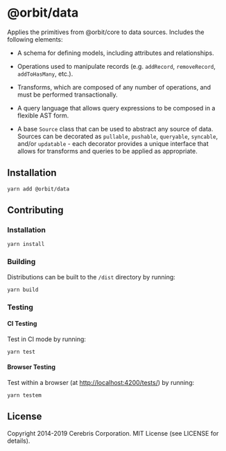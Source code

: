 # @orbit/data

Applies the primitives from @orbit/core to data sources. Includes the following
elements:

- A schema for defining models, including attributes and relationships.

- Operations used to manipulate records (e.g. `addRecord`, `removeRecord`,
  `addToHasMany`, etc.).

- Transforms, which are composed of any number of operations, and must be
  performed transactionally.

- A query language that allows query expressions to be composed in a flexible
  AST form.

- A base `Source` class that can be used to abstract any source of data.
  Sources can be decorated as `pullable`, `pushable`, `queryable`, `syncable`,
  and/or `updatable` - each decorator provides a unique interface that allows
  for transforms and queries to be applied as appropriate.

## Installation

```
yarn add @orbit/data
```

## Contributing

### Installation

```
yarn install
```

### Building

Distributions can be built to the `/dist` directory by running:

```
yarn build
```

### Testing

#### CI Testing

Test in CI mode by running:

```
yarn test
```

#### Browser Testing

Test within a browser
(at [http://localhost:4200/tests/](http://localhost:4200/tests/)) by running:

```
yarn testem
```

## License

Copyright 2014-2019 Cerebris Corporation. MIT License (see LICENSE for details).

